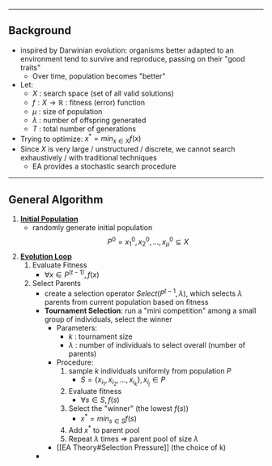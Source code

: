 ___
## Background
- inspired by Darwinian evolution: organisms better adapted to an environment tend to survive and reproduce, passing on their "good traits"
	- Over time, population becomes "better"
- Let:
	- $X$ : search space (set of all valid solutions)
	- $f: X \rightarrow \mathbb{R}$ : fitness (error) function
	- $\mu$ : size of population
	- $\lambda$ : number of offspring generated
	- $T$ : total number of generations
- Trying to optimize: $x^* = min_{x \in X} f(x)$
- Since $X$ is very large / unstructured / discrete, we cannot search exhaustively / with traditional techniques
	- EA provides a stochastic search procedure
---
## General Algorithm
1. **<u>Initial Population</u>**
	- randomly generate initial population
$$P^0 = {x_1^{0}, x_2^{0}, ... , x_{\mu}^{0}} \subseteq X$$
2. **<u>Evolution Loop</u>** 
	1. Evaluate Fitness
		- $\forall x \in P^{(t-1)}, f(x)$
	2. Select Parents
		- create a selection operator $Select(P^{t-1}, \lambda)$, which selects $\lambda$ parents from current population based on fitness
		- **Tournament Selection**: run a "mini competition" among a small group of individuals, select the winner
			- Parameters:
				- $k$ : tournament size
				- $\lambda$ : number of individuals to select overall (number of parents)
			- Procedure: 
				1. sample $k$ individuals uniformly from population $P$ 
					- $S = \{x_{i_{1}}, x_{i_{2}}, ..., x_{i_{k}}\}, x_{i_{j}} \in P$
				2. Evaluate fitness
					- $\forall s \in S, f(s)$
				3. Select the "winner" (the lowest $f(s)$)
					- $x^* = min_{s \in S} f(s)$ 
				4. Add $x^*$ to parent pool
				5. Repeat $\lambda$ times $\Rightarrow$ parent pool of size $\lambda$
			- [[EA Theory#Selection Pressure]] (the choice of k)
		- 
		